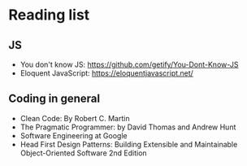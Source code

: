 # Reading list

## JS
- You don't know JS: https://github.com/getify/You-Dont-Know-JS
- Eloquent JavaScript: https://eloquentjavascript.net/

## Coding in general
- Clean Code: By Robert C. Martin
- The Pragmatic Programmer: by David Thomas and Andrew Hunt
- Software Engineering at Google
- Head First Design Patterns: Building Extensible and Maintainable Object-Oriented Software 2nd Edition